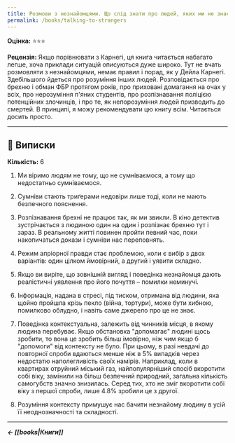 ```yaml
---
title: Розмови з незнайомцями. Що слід знати про людей, яких ми не знаємо (Макольм Ґладвелл)
permalink: /books/talking-to-strangers
---
```


**Оцінка:** ⭐️⭐️⭐️

**Рецензія:** Якщо порівнювати з Карнегі, ця книга читається набагато легше, хоча приклади ситуацій описуються дуже широко. Тут не вчать розмовляти з незнайомцями, немає правил і порад, як у Дейла Карнегі. Здебільшого йдеться про розуміння інших людей. Розповідається про брехню і обман ФБР протягом років, про приховані домагання на очах у всіх, про нерозуміння п'яних студентів, про розпізнавання поліцією потенційних злочинців, і про те, як непорозуміння людей призводить до смертей. В принципі, я можу рекомендувати цю книгу всім. Читається досить просто.

---

## 📑 Виписки

**Кількість:** 6

1. Ми віримо людям не тому, що не сумніваємося, а тому що недостатньо сумніваємося.

2. Сумніви стають триґерами недовіри лише тоді, коли не мають безпечного пояснення.

3. Розпізнавання брехні не працює так, як ми звикли. В кіно детектив зустрічається з людиною один на один і розпізнає брехню тут і зараз. В реальному житті повинен пройти певний час, поки накопичаться докази і сумніви нас переповнять.

4. Режим апріорної правди стає проблемою, коли є вибір з двох варіантів: один цілком ймовірний, а другий і уявити складно.

5. Якщо ви виріте, що зовнішній вигляд і поведінка незнайомця дають реалістичні уявлення про його почуття – помилки неминучі. 

6. Інформація, надана в стресі, під тиском, отримана від людини, яка щойно пройшла крізь пекло (війна, тортури), може бути хибною, помилково облудно, і навіть саме джерело про це не знає.

7. Поведінка контекстуальна, залежить від чинників місця, в якому людина перебуває. Якщо обстановка "допомагає" людині щось зробити, то вона це зробить більш імовірно, ніж чим якщо б "допомоги" від контексту не було. При цьому, в разі невдачі до повторної спроби вдаються менше ніж в 5% випадків через недостатю наполегливість своїх намірів. Наприклад, коли в квартирах отруйний міський газ, найпопулярніший спосіб вкоротити собі віку, замінили на більш безпечний природний, загальна кількість самогубств значно знизилась. Серед тих, хто не зміг вкоротити собі віку з першої спроби, лише 4.8% зробили це з другої.

8. Розуміння контексту примушує нас бачити незнайому людину в усій її неоднозначності та складності.

---

***← [[books|Книги]]***
